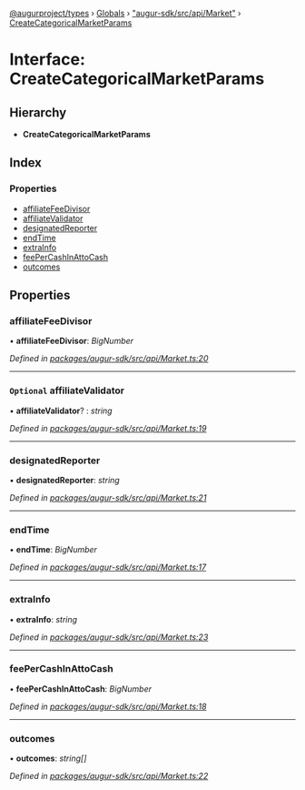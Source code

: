 [@augurproject/types](../README.md) › [Globals](../globals.md) › ["augur-sdk/src/api/Market"](../modules/_augur_sdk_src_api_market_.md) › [CreateCategoricalMarketParams](_augur_sdk_src_api_market_.createcategoricalmarketparams.md)

# Interface: CreateCategoricalMarketParams

## Hierarchy

* **CreateCategoricalMarketParams**

## Index

### Properties

* [affiliateFeeDivisor](_augur_sdk_src_api_market_.createcategoricalmarketparams.md#affiliatefeedivisor)
* [affiliateValidator](_augur_sdk_src_api_market_.createcategoricalmarketparams.md#optional-affiliatevalidator)
* [designatedReporter](_augur_sdk_src_api_market_.createcategoricalmarketparams.md#designatedreporter)
* [endTime](_augur_sdk_src_api_market_.createcategoricalmarketparams.md#endtime)
* [extraInfo](_augur_sdk_src_api_market_.createcategoricalmarketparams.md#extrainfo)
* [feePerCashInAttoCash](_augur_sdk_src_api_market_.createcategoricalmarketparams.md#feepercashinattocash)
* [outcomes](_augur_sdk_src_api_market_.createcategoricalmarketparams.md#outcomes)

## Properties

###  affiliateFeeDivisor

• **affiliateFeeDivisor**: *BigNumber*

*Defined in [packages/augur-sdk/src/api/Market.ts:20](https://github.com/AugurProject/augur/blob/69c4be52bf/packages/augur-sdk/src/api/Market.ts#L20)*

___

### `Optional` affiliateValidator

• **affiliateValidator**? : *string*

*Defined in [packages/augur-sdk/src/api/Market.ts:19](https://github.com/AugurProject/augur/blob/69c4be52bf/packages/augur-sdk/src/api/Market.ts#L19)*

___

###  designatedReporter

• **designatedReporter**: *string*

*Defined in [packages/augur-sdk/src/api/Market.ts:21](https://github.com/AugurProject/augur/blob/69c4be52bf/packages/augur-sdk/src/api/Market.ts#L21)*

___

###  endTime

• **endTime**: *BigNumber*

*Defined in [packages/augur-sdk/src/api/Market.ts:17](https://github.com/AugurProject/augur/blob/69c4be52bf/packages/augur-sdk/src/api/Market.ts#L17)*

___

###  extraInfo

• **extraInfo**: *string*

*Defined in [packages/augur-sdk/src/api/Market.ts:23](https://github.com/AugurProject/augur/blob/69c4be52bf/packages/augur-sdk/src/api/Market.ts#L23)*

___

###  feePerCashInAttoCash

• **feePerCashInAttoCash**: *BigNumber*

*Defined in [packages/augur-sdk/src/api/Market.ts:18](https://github.com/AugurProject/augur/blob/69c4be52bf/packages/augur-sdk/src/api/Market.ts#L18)*

___

###  outcomes

• **outcomes**: *string[]*

*Defined in [packages/augur-sdk/src/api/Market.ts:22](https://github.com/AugurProject/augur/blob/69c4be52bf/packages/augur-sdk/src/api/Market.ts#L22)*
